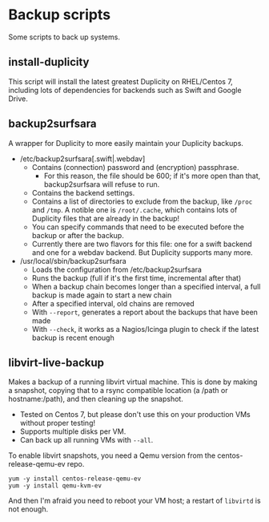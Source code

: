 # Backup scripts
Some scripts to back up systems.

## install-duplicity

This script will install the latest greatest Duplicity on RHEL/Centos 7, including lots of dependencies for backends such as Swift and Google Drive.

## backup2surfsara

A wrapper for Duplicity to more easily maintain your Duplicity backups.

* /etc/backup2surfsara[.swift|.webdav]
  * Contains (connection) password and (encryption) passphrase.
    * For this reason, the file should be 600; if it's more open than that, backup2surfsara will refuse to run.
  * Contains the backend settings.
  * Contains a list of directories to exclude from the backup, like `/proc` and `/tmp`. A notible one is `/root/.cache`, which contains lots of Duplicity files that are already in the backup!
  * You can specify commands that need to be executed before the backup or after the backup.
  * Currently there are two flavors for this file: one for a swift backend and one for a webdav backend. But Duplicity supports many more.
* /usr/local/sbin/backup2surfsara
  * Loads the configuration from /etc/backup2surfsara
  * Runs the backup (full if it's the first time, incremental after that)
  * When a backup chain becomes longer than a specified interval, a full backup is made again to start a new chain
  * After a specified interval, old chains are removed
  * With `--report`, generates a report about the backups that have been made
  * With `--check`, it works as a Nagios/Icinga plugin to check if the latest backup is recent enough

## libvirt-live-backup

Makes a backup of a running libvirt virtual machine. This is done by making a snapshot, copying that to a rsync compatible location (a /path or hostname:/path), and then cleaning up the snapshot.

* Tested on Centos 7, but please don't use this on your production VMs without proper testing!
* Supports multiple disks per VM.
* Can back up all running VMs with `--all`.

To enable libvirt snapshots, you need a Qemu version from the centos-release-qemu-ev repo.

    yum -y install centos-release-qemu-ev
    yum -y install qemu-kvm-ev

And then I'm afraid you need to reboot your VM host; a restart of `libvirtd` is not enough.

